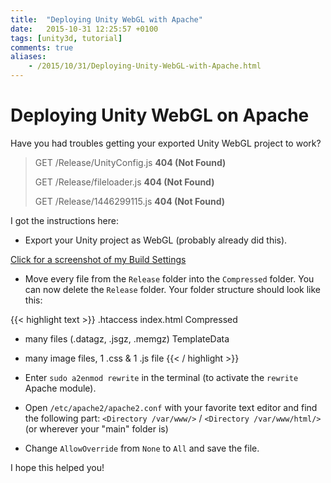 ```yaml
---
title:  "Deploying Unity WebGL with Apache"
date:   2015-10-31 12:25:57 +0100
tags: [unity3d, tutorial]
comments: true
aliases:
    - /2015/10/31/Deploying-Unity-WebGL-with-Apache.html
---
```

<link rel="stylesheet" href="/css/jquery.fancybox-3.2.5.min.css" />
<script type="text/javascript" src="/js/jquery-3.3.1.min.js"></script>
<script type="text/javascript" src="/js/jquery.fancybox-3.2.5.min.js"></script>

# Deploying Unity WebGL on Apache

Have you had troubles getting your exported Unity WebGL project to work?

> GET /Release/UnityConfig.js **404 (Not Found)**
>
> GET /Release/fileloader.js **404 (Not Found)**
>
> GET /Release/1446299115.js **404 (Not Found)**

I got the instructions here:

- Export your Unity project as WebGL (probably already did this).
<!--<a href="/images/unity_webgl_export.png" class="fancybox" title="Export settings">Click for a screenshot of my Build Settings</a>-->
<a href="/images/unity_webgl_export.png" data-fancybox data-caption="Build settings">Click for a screenshot of my Build Settings</a>

- Move every file from the `Release` folder into the `Compressed` folder. You can now delete the `Release` folder.
Your folder structure should look like this:

{{< highlight text >}}
.htaccess
index.html
Compressed
- many files (.datagz, .jsgz, .memgz)
TemplateData
- many image files, 1 .css & 1 .js file
{{< / highlight >}}

- Enter `sudo a2enmod rewrite` in the terminal (to activate the `rewrite` Apache module).

- Open `/etc/apache2/apache2.conf` with your favorite text editor and find the following part:
`<Directory /var/www/>` / `<Directory /var/www/html/>` (or wherever your "main" folder is)

- Change `AllowOverride` from `None` to `All` and save the file.

I hope this helped you!
